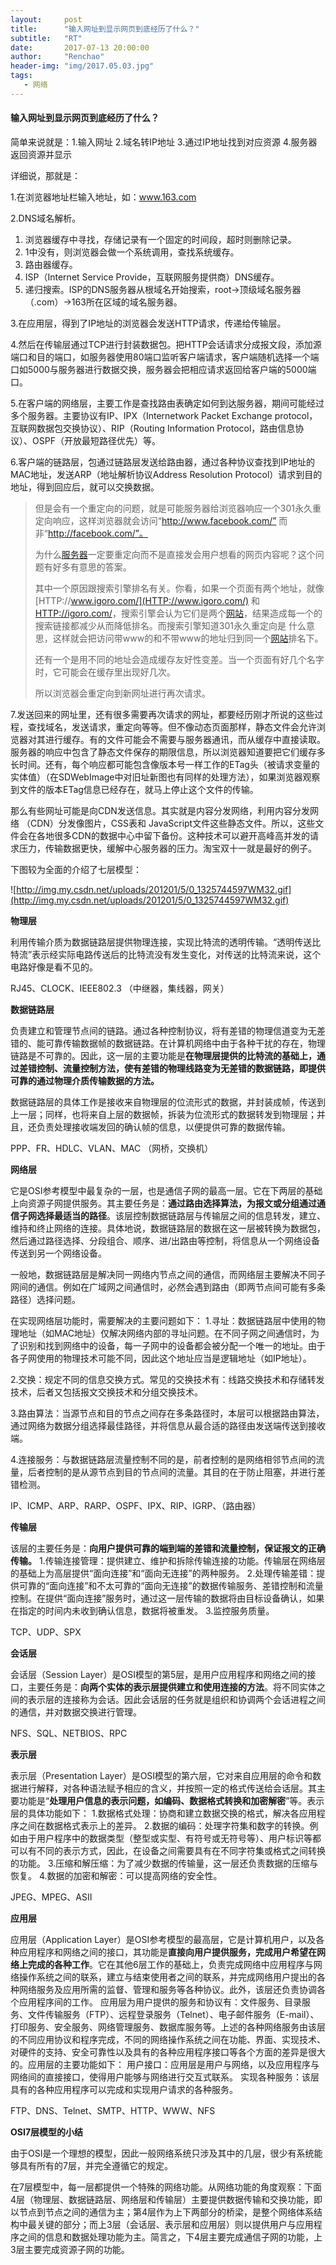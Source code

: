 ```yaml
---
layout:     post
title:      "输入网址到显示网页到底经历了什么？"
subtitle:   "RT"
date:       2017-07-13 20:00:00
author:     "Renchao"
header-img: "img/2017.05.03.jpg"
tags: 
   - 网络
---
```




#### 输入网址到显示网页到底经历了什么？

简单来说就是：1.输入网址 2.域名转IP地址 3.通过IP地址找到对应资源 4.服务器返回资源并显示

详细说，那就是：

1.在浏览器地址栏输入地址，如：www.163.com

2.DNS域名解析。

1. 浏览器缓存中寻找，存储记录有一个固定的时间段，超时则删除记录。
2. 1中没有，则浏览器会做一个系统调用，查找系统缓存。
3. 路由器缓存。
4. ISP（Internet Service Provide，互联网服务提供商）DNS缓存。
5. 递归搜索。ISP的DNS服务器从根域名开始搜索，root->顶级域名服务器（.com）->163所在区域的域名服务器。

3.在应用层，得到了IP地址的浏览器会发送HTTP请求，传递给传输层。

4.然后在传输层通过TCP进行封装数据包。把HTTP会话请求分成报文段，添加源端口和目的端口，如服务器使用80端口监听客户端请求，客户端随机选择一个端口如5000与服务器进行数据交换，服务器会把相应请求返回给客户端的5000端口。

5.在客户端的网络层，主要工作是查找路由表确定如何到达服务器，期间可能经过多个服务器。主要协议有IP、IPX（Internetwork Packet Exchange protocol，互联网数据包交换协议）、RIP（Routing Information Protocol，路由信息协议）、OSPF（开放最短路径优先）等。

6.客户端的链路层，包通过链路层发送给路由器，通过各种协议查找到IP地址的MAC地址，发送ARP（地址解析协议Address Resolution Protocol）请求到目的地址，得到回应后，就可以交换数据。

>  但是会有一个重定向的问题，就是可能服务器给浏览器响应一个301永久重定向响应，这样浏览器就会访问“http://www.facebook.com/” 而非“http://facebook.com/”。
>
>  为什么[服务器](http://www.chinahtml.com/server)一定要重定向而不是直接发会用户想看的网页内容呢？这个问题有好多有意思的答案。
>
>  其中一个原因跟搜索引擎排名有关。你看，如果一个页面有两个地址，就像[HTTP://www.igoro.com/](HTTP://www.igoro.com/) 和[HTTP://igoro.com/](HTTP://igoro.com/)，搜索引擎会认为它们是两个[网站](http://www.chinahtml.com/)，结果造成每一个的搜索链接都减少从而降低排名。而搜索引擎知道301永久重定向是 什么意思，这样就会把访问带www的和不带www的地址归到同一个[网站](http://www.chinahtml.com/)排名下。
>
>  还有一个是用不同的地址会造成缓存友好性变差。当一个页面有好几个名字时，它可能会在缓存里出现好几次。
>
>  所以浏览器会重定向到新网址进行再次请求。

7.发送回来的网址里，还有很多需要再次请求的网址，都要经历刚才所说的这些过程，查找域名，发送请求，重定向等等。但不像动态页面那样，静态文件会允许浏览器对其进行缓存。有的文件可能会不需要与服务器通讯，而从缓存中直接读取。服务器的响应中包含了静态文件保存的期限信息，所以浏览器知道要把它们缓存多长时间。还有，每个响应都可能包含像版本号一样工作的ETag头（被请求变量的实体值）（在SDWebImage中对旧址新图也有同样的处理方法），如果浏览器观察到文件的版本ETag信息已经存在，就马上停止这个文件的传输。

那么有些网址可能是向CDN发送信息。其实就是内容分发网络，利用内容分发网络 （CDN）分发像图片，CSS表和 JavaScript文件这些静态文件。所以，这些文件会在各地很多CDN的数据中心中留下备份。这种技术可以避开高峰高并发的请求压力，传输数据更快，缓解中心服务器的压力。淘宝双十一就是最好的例子。



下图较为全面的介绍了七层模型：

![http://img.my.csdn.net/uploads/201201/5/0_1325744597WM32.gif](http://img.my.csdn.net/uploads/201201/5/0_1325744597WM32.gif)

**物理层**

利用传输介质为数据链路层提供物理连接，实现比特流的透明传输。“透明传送比特流”表示经实际电路传送后的比特流没有发生变化，对传送的比特流来说，这个电路好像是看不见的。

RJ45、CLOCK、IEEE802.3    （中继器，集线器，网关） 

**数据链路层**

负责建立和管理节点间的链路。通过各种控制协议，将有差错的物理信道变为无差错的、能可靠传输数据帧的数据链路。在计算机网络中由于各种干扰的存在，物理链路是不可靠的。因此，这一层的主要功能是**在物理层提供的比特流的基础上，通过差错控制、流量控制方法，使有差错的物理线路变为无差错的数据链路，即提供可靠的通过物理介质传输数据的方法。**

数据链路层的具体工作是接收来自物理层的位流形式的数据，并封装成帧，传送到上一层；同样，也将来自上层的数据帧，拆装为位流形式的数据转发到物理层；并且，还负责处理接收端发回的确认帧的信息，以便提供可靠的数据传输。

PPP、FR、HDLC、VLAN、MAC  （网桥，交换机） 

**网络层**

它是OSI参考模型中最复杂的一层，也是通信子网的最高一层。它在下两层的基础上向资源子网提供服务。其主要任务是：**通过路由选择算法，为报文或分组通过通信子网选择最适当的路径**。该层控制数据链路层与传输层之间的信息转发，建立、维持和终止网络的连接。具体地说，数据链路层的数据在这一层被转换为数据包，然后通过路径选择、分段组合、顺序、进/出路由等控制，将信息从一个网络设备传送到另一个网络设备。

一般地，数据链路层是解决同一网络内节点之间的通信，而网络层主要解决不同子网间的通信。例如在广域网之间通信时，必然会遇到路由（即两节点间可能有多条路径）选择问题。 

在实现网络层功能时，需要解决的主要问题如下：
1.寻址：数据链路层中使用的物理地址（如MAC地址）仅解决网络内部的寻址问题。在不同子网之间通信时，为了识别和找到网络中的设备，每一子网中的设备都会被分配一个唯一的地址。由于各子网使用的物理技术可能不同，因此这个地址应当是逻辑地址（如IP地址）。

2.交换：规定不同的信息交换方式。常见的交换技术有：线路交换技术和存储转发技术，后者又包括报文交换技术和分组交换技术。

3.路由算法：当源节点和目的节点之间存在多条路径时，本层可以根据路由算法，通过网络为数据分组选择最佳路径，并将信息从最合适的路径由发送端传送到接收端。

4.连接服务：与数据链路层流量控制不同的是，前者控制的是网络相邻节点间的流量，后者控制的是从源节点到目的节点间的流量。其目的在于防止阻塞，并进行差错检测。

IP、ICMP、ARP、RARP、OSPF、IPX、RIP、IGRP、（路由器） 

**传输层**

该层的主要任务是：**向用户提供可靠的端到端的差错和流量控制，保证报文的正确传输。**
1.传输连接管理：提供建立、维护和拆除传输连接的功能。传输层在网络层的基础上为高层提供“面向连接”和“面向无连接”的两种服务。
2.处理传输差错：提供可靠的“面向连接”和不太可靠的“面向无连接”的数据传输服务、差错控制和流量控制。在提供“面向连接”服务时，通过这一层传输的数据将由目标设备确认，如果在指定的时间内未收到确认信息，数据将被重发。
3.监控服务质量。

TCP、UDP、SPX 

**会话层**

会话层（Session Layer）是OSI模型的第5层，是用户应用程序和网络之间的接口，主要任务是：**向两个实体的表示层提供建立和使用连接的方法**。将不同实体之间的表示层的连接称为会话。因此会话层的任务就是组织和协调两个会话进程之间的通信，并对数据交换进行管理。

NFS、SQL、NETBIOS、RPC 


**表示层**

表示层（Presentation Layer）是OSI模型的第六层，它对来自应用层的命令和数据进行解释，对各种语法赋予相应的含义，并按照一定的格式传送给会话层。其主要功能是“**处理用户信息的表示问题，如编码、数据格式转换和加密解密**”等。表示层的具体功能如下：
1.数据格式处理：协商和建立数据交换的格式，解决各应用程序之间在数据格式表示上的差异。
2.数据的编码：处理字符集和数字的转换。例如由于用户程序中的数据类型（整型或实型、有符号或无符号等）、用户标识等都可以有不同的表示方式，因此，在设备之间需要具有在不同字符集或格式之间转换的功能。
3.压缩和解压缩：为了减少数据的传输量，这一层还负责数据的压缩与恢复。
4.数据的加密和解密：可以提高网络的安全性。

JPEG、MPEG、ASII 

**应用层**

应用层（Application Layer）是OSI参考模型的最高层，它是计算机用户，以及各种应用程序和网络之间的接口，其功能是**直接向用户提供服务，完成用户希望在网络上完成的各种工作**。它在其他6层工作的基础上，负责完成网络中应用程序与网络操作系统之间的联系，建立与结束使用者之间的联系，并完成网络用户提出的各种网络服务及应用所需的监督、管理和服务等各种协议。此外，该层还负责协调各个应用程序间的工作。
应用层为用户提供的服务和协议有：文件服务、目录服务、文件传输服务（FTP）、远程登录服务（Telnet）、电子邮件服务（E-mail）、打印服务、安全服务、网络管理服务、数据库服务等。上述的各种网络服务由该层的不同应用协议和程序完成，不同的网络操作系统之间在功能、界面、实现技术、对硬件的支持、安全可靠性以及具有的各种应用程序接口等各个方面的差异是很大的。应用层的主要功能如下：
用户接口：应用层是用户与网络，以及应用程序与网络间的直接接口，使得用户能够与网络进行交互式联系。
实现各种服务：该层具有的各种应用程序可以完成和实现用户请求的各种服务。

FTP、DNS、Telnet、SMTP、HTTP、WWW、NFS 

**OSI7层模型的小结**

由于OSI是一个理想的模型，因此一般网络系统只涉及其中的几层，很少有系统能够具有所有的7层，并完全遵循它的规定。

在7层模型中，每一层都提供一个特殊的网络功能。从网络功能的角度观察：下面4层（物理层、数据链路层、网络层和传输层）主要提供数据传输和交换功能，即以节点到节点之间的通信为主；第4层作为上下两部分的桥梁，是整个网络体系结构中最关键的部分；而上3层（会话层、表示层和应用层）则以提供用户与应用程序之间的信息和数据处理功能为主。简言之，下4层主要完成通信子网的功能，上3层主要完成资源子网的功能。